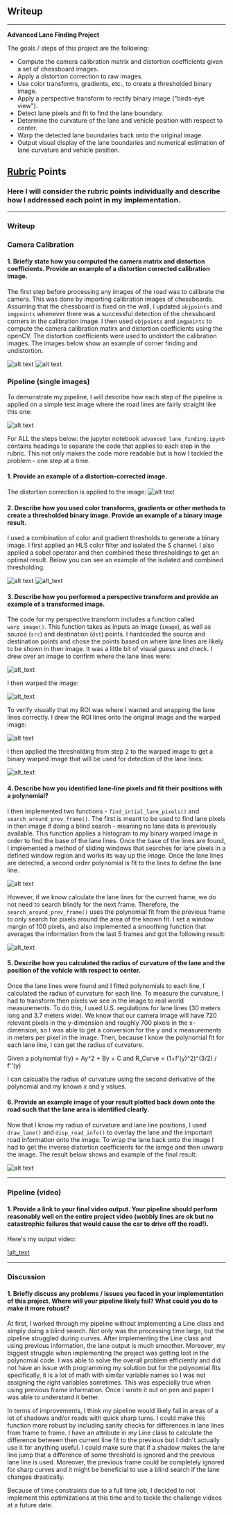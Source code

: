 ## Writeup 
---

**Advanced Lane Finding Project**


The goals / steps of this project are the following:

* Compute the camera calibration matrix and distortion coefficients given a set of chessboard images.
* Apply a distortion correction to raw images.
* Use color transforms, gradients, etc., to create a thresholded binary image.
* Apply a perspective transform to rectify binary image ("birds-eye view").
* Detect lane pixels and fit to find the lane boundary.
* Determine the curvature of the lane and vehicle position with respect to center.
* Warp the detected lane boundaries back onto the original image.
* Output visual display of the lane boundaries and numerical estimation of lane curvature and vehicle position.

[//]: # (Image References)

[image1]: ./output_images/found_corners.jpg "Corners"
[image2]: ./output_images/undistorted_checker.jpg "Undistorted Checker"
[image3]: ./test_images/straight_lines1.jpg "Straight Lines"
[image4]: ./output_images/undistorted.jpg "Undistorted"
[image5]: ./output_images/s_channel_binary.jpg "S Channel"
[image6]: ./output_images/combined_thresh.jpg "Combined"
[image7]: ./output_images/roi_coordinates.png "ROI"
[image8]: ./output_images/warped.jpg "Warped"
[image9]: ./output_images/warped_lane_lines.png "Warped Visual"
[image10]: ./output_images/binary_warped.png "Binary Warped"
[image11]: ./output_images/sliding_windows.jpg "Sliding Windows"
[image12]: ./output_images/search_around_poly.jpg "Prev. Info"
[image13]: ./output_images/road_info.png "Road Info"

[video1]: ./output_videos/project_video_output.mp4 "Output Video"

## [Rubric](https://review.udacity.com/#!/rubrics/571/view) Points

### Here I will consider the rubric points individually and describe how I addressed each point in my implementation.  

---

### Writeup 


### Camera Calibration

#### 1. Briefly state how you computed the camera matrix and distortion coefficients. Provide an example of a distortion corrected calibration image.

The first step before processing any images of the road was to calibrate the camera. This was done by importing calibration images of chessboards. Assuming that the chessboard is fixed on the wall, I updated `objpoints` and `imgpoints` whenever there was a successful detection of the chessboard corners in the calibration image. I then used `objpoints` and `imgpoints` to compute the camera calibration matirx and distortion coefficients using the openCV. The distortion coefficients were used to undistort the calibration images. The images below show an example of corner finding and undistortion.

![alt text][image1]
![alt text][image2]

### Pipeline (single images)

To demonstrate my pipeline, I will describe how each step of the pipeline is applied on a simple test image where the road lines are fairly straight like this one:

![alt text][image3]

For ALL the steps below: the jupyter notebook `advanced_lane_finding.ipynb` contains headings to separate the code that applies to each step in the rubric. This not only makes the code more readable but is how I tackled the problem - one step at a time.

#### 1. Provide an example of a distortion-corrected image.

The distortion correction is applied to the image:
![alt text][image4]

#### 2. Describe how you used color transforms, gradients or other methods to create a thresholded binary image.  Provide an example of a binary image result.

I used a combination of color and gradient thresholds to generate a binary image. I first applied an HLS color filter and isolated the S channel. I also applied a sobel operator and then combined these thresholdings to get an optimal result. Below you can see an example of the isolated and combined thresholding.

![alt text][image5]
![alt_text][image6]

#### 3. Describe how you performed a perspective transform and provide an example of a transformed image.

The code for my perspective transform includes a function called `warp_image()`.  This function takes as inputs an image (`image`), as well as source (`src`) and destination (`dst`) points.  I hardcoded the source and destination points and chose the points based on where lane lines are likely to be shown in then image. It was a little bit of visual guess and check. I drew over an image to confirm where the lane lines were:

![alt_text][image7]

I then warped the image:

![alt_text][image8]

To verify visually that my ROI was where I wanted and wrapping the lane lines correctly. I drew the ROI lines onto the original image and the warped image:

![alt text][image9]

I then applied the thresholding from step 2 to the warped image to get a binary warped image that will be used for detection of the lane lines:

![alt_text][image10]

#### 4. Describe how you identified lane-line pixels and fit their positions with a polynomial?

I then implemented two functions - `find_intial_lane_pixels()` and `search_around_prev_frame()`. The first is meant to be used to find lane pixels in then image if doing a blind search - meaning no lane data is previously available. This function applies a histogram to my binary warped image in order to find the base of the lane lines. Once the base of the lines are found, I implemented a method of sliding windows that searches for lane pixels in a defined window region and works its way up the image. Once the lane lines are detected, a second order polynomial is fit to the lines to define the lane line. 

![alt text][image11]

However, if we know calculate the lane lines for the current frame, we do not need to search blindly for the next frame. Therefore, the `search_around_prev_frame()` uses the polynomial fit from the previous frame to only search for pixels around the area of the known fit. I set a window margin of 100 pixels, and also implemented a smoothing function that averages the information from the last 5 frames and got the following result:

![alt_text][image12]

#### 5. Describe how you calculated the radius of curvature of the lane and the position of the vehicle with respect to center.

Once the lane lines were found and I fitted polynomials to each line, I calculated the radius of curvature for each line. To measure the curvature, I had to transform then pixels we see in the image to real world measurements. To do this, I used U.S. regulations for lane lines (30 meters long and 3.7 meters wide). We know that our camera image will have 720 relevant pixels in the y-dimension and roughly 700 pixels in the x-dimension, so I was able to get a conversion for the y and x measurements in meters per pixel in the image. Then, because I know the polynomial fit for each lane line, I can get the radius of curvature.

Given a polynomial f(y) = Ay^2 + By + C and
R_Curve = (1+f'(y)^2)^(3/2) / f''(y) 

I can calcualte the radius of curvature using the second derivative of the polynomial and my known x and y values.


#### 6. Provide an example image of your result plotted back down onto the road such that the lane area is identified clearly.

Now that I know my radius of curvature and lane line positions, I used `draw_lane()` and `disp_road_info()` to overlay the lane and the important road information onto the image. To wrap the lane back onto the image I had to get the inverse distortion coefficients for the iamge and then unwarp the image. The result below shows and example of the final result:


![alt text][image13]

---

### Pipeline (video)

#### 1. Provide a link to your final video output.  Your pipeline should perform reasonably well on the entire project video (wobbly lines are ok but no catastrophic failures that would cause the car to drive off the road!).

Here's my output video:

[!alt_text][video1]

---

### Discussion

#### 1. Briefly discuss any problems / issues you faced in your implementation of this project.  Where will your pipeline likely fail?  What could you do to make it more robust?

At first, I worked through my pipeline without implementing a Line class and simply doing a blind search. Not only was the processing time large, but the pipeline struggled during curves. After implementing the Line class and using previous information, the lane output is much smoother. Moreover, my biggest struggle when implementing the project was getting lost in the polynomial code. I was able to solve the overall problem efficiently and did not have an issue with programming my solution but for the polynomial fits specifically, it is a lot of math with similar variable names so I was not assigning the right variables sometimes. This was especially true when using previous frame information. Once I wrote it out on pen and paper I was able to understand it better.

In terms of improvements, I think my pipeline would likely fail in areas of a lot of shadows and/or roads with quick sharp turns. I could make this function more robust by including sanity checks for differences in lane lines from frame to frame. I have an attribute in my Line class to calculate the difference between then current line fit to the previous but I didn't actually use it for anything useful. I could make sure that if a shadow makes the lane line jump that a difference of some threshold is ignored and the previous lane line is used. Moreover, the previous frame could be completely ignored for sharp curves and it might be beneficial to use a blind search if the lane changes drastically. 

Because of time constraints due to a full time job, I decided to not implement this optimizations at this time and to tackle the challenge videos at a future date.